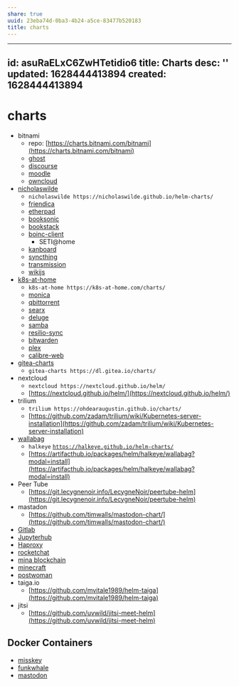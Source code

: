 ```yaml
---
share: true
uuid: 23eba74d-0ba3-4b24-a5ce-83477b520183
title: charts
---
```

---
id: asuRaELxC6ZwHTetidio6
title: Charts
desc: ''
updated: 1628444413894
created: 1628444413894
---
# charts
*   bitnami
    *   repo: [https://charts.bitnami.com/bitnami](https://charts.bitnami.com/bitnami)
    *   [ghost](https://artifacthub.io/packages/helm/bitnami/ghost)
    *   [discourse](https://artifacthub.io/packages/helm/bitnami/discourse)
    *   [moodle](https://artifacthub.io/packages/helm/bitnami/moodle)
    *   [owncloud](https://artifacthub.io/packages/helm/bitnami/owncloud)
*   [nicholaswilde](https://artifacthub.io/packages/search?page=1&verified_publisher=true&user=nicholaswilde)
    *   `nicholaswilde https://nicholaswilde.github.io/helm-charts/`
    *   [friendica](https://artifacthub.io/packages/helm/nicholaswilde/friendica)
    *   [etherpad](https://artifacthub.io/packages/helm/nicholaswilde/etherpad)
    *   [booksonic](https://artifacthub.io/packages/helm/nicholaswilde/booksonic)
    *   [bookstack](https://artifacthub.io/packages/helm/nicholaswilde/bookstack)
    *   [boinc-client](https://artifacthub.io/packages/helm/nicholaswilde/boinc-client)
        *   SETI@home
    *   [kanboard](https://artifacthub.io/packages/helm/nicholaswilde/kanboard)
    *   [syncthing](https://artifacthub.io/packages/helm/nicholaswilde/syncthing)
    *   [transmission](https://artifacthub.io/packages/helm/nicholaswilde/transmission)
    *   [wikijs](https://artifacthub.io/packages/helm/nicholaswilde/wikijs)
*   [k8s-at-home](https://artifacthub.io/packages/search?page=1&org=k8s-at-home)
    *   `k8s-at-home https://k8s-at-home.com/charts/`
    *   [monica](https://artifacthub.io/packages/helm/k8s-at-home/monica)
    *   [qbittorrent](https://artifacthub.io/packages/helm/k8s-at-home/qbittorrent)
    *   [searx](https://artifacthub.io/packages/helm/k8s-at-home/searx)
    *   [deluge](https://artifacthub.io/packages/helm/k8s-at-home/deluge)
    *   [samba](https://artifacthub.io/packages/helm/k8s-at-home/samba)
    *   [resilio-sync](https://artifacthub.io/packages/helm/k8s-at-home/resilio-sync)
    *   [bitwarden](https://artifacthub.io/packages/helm/k8s-at-home/bitwardenrs)
    *   [plex](https://artifacthub.io/packages/helm/k8s-at-home/plex)
    *   [calibre-web](https://artifacthub.io/packages/helm/k8s-at-home/calibre-web)
*   [gitea-charts](https://gitea.com/gitea/helm-chart) 
    *   `gitea-charts https://dl.gitea.io/charts/`
*   nextcloud
    *   `nextcloud https://nextcloud.github.io/helm/`
    *   [https://nextcloud.github.io/helm/](https://nextcloud.github.io/helm/)
*   trilium
    *   `trilium https://ohdearaugustin.github.io/charts/`
    *   [https://github.com/zadam/trilium/wiki/Kubernetes-server-installation](https://github.com/zadam/trilium/wiki/Kubernetes-server-installation)
*   [wallabag](https://artifacthub.io/packages/helm/halkeye/wallabag)
    *   `halkeye` [`https://halkeye.github.io/helm-charts/`](https://halkeye.github.io/helm-charts/)
    *   [https://artifacthub.io/packages/helm/halkeye/wallabag?modal=install](https://artifacthub.io/packages/helm/halkeye/wallabag?modal=install)
*   Peer Tube
    *   [https://git.lecygnenoir.info/LecygneNoir/peertube-helm](https://git.lecygnenoir.info/LecygneNoir/peertube-helm)
*   mastadon
    *   [https://github.com/timwalls/mastodon-chart/](https://github.com/timwalls/mastodon-chart/)
*   [Gitlab](https://artifacthub.io/packages/helm/gitlab/gitlab)
*   [Jupyterhub](https://artifacthub.io/packages/helm/jupyterhub/jupyterhub)
*   [Haproxy](https://artifacthub.io/packages/helm/haproxy-ingress/haproxy-ingress)
*   [rocketchat](https://artifacthub.io/packages/helm/verwilst/rocketchat)
*   [mina blockchain](https://artifacthub.io/packages/helm/mina/block-producer)
*   [minecraft](https://artifacthub.io/packages/helm/minecraft-server-charts/minecraft)
*   [postwoman](https://artifacthub.io/packages/helm/deliveryhero/postwoman)
*   taiga.io
    *   [https://github.com/mvitale1989/helm-taiga](https://github.com/mvitale1989/helm-taiga)
*   jitsi
    *   [https://github.com/uvwild/jitsi-meet-helm](https://github.com/uvwild/jitsi-meet-helm)

Docker Containers
-----------------

*   [misskey](https://hub.docker.com/r/misskey/misskey)
*   [funkwhale](https://hub.docker.com/search?q=funkwhale&type=image)
*   [mastodon](https://hub.docker.com/r/tootsuite/mastodon)